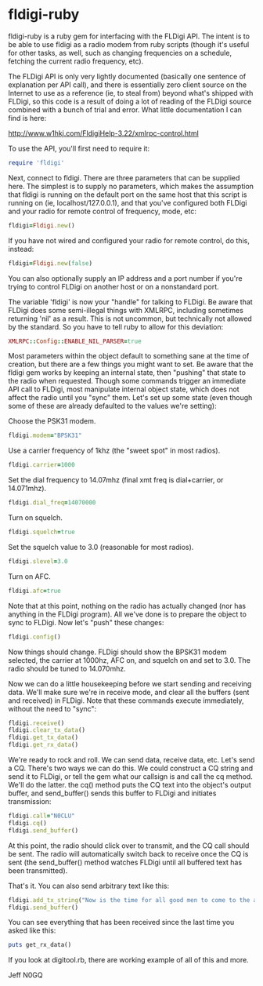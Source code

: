 fldigi-ruby
===========

fldigi-ruby is a ruby gem for interfacing with the FLDigi API.  The
intent is to be able to use fldigi as a radio modem from ruby scripts
(though it's useful for other tasks, as well, such as changing
frequencies on a schedule, fetching the current radio frequency, etc).

The FLDigi API is only very lightly documented (basically one sentence
of explanation per API call), and there is essentially zero client
source on the Internet to use as a reference (ie, to steal from)
beyond what's shipped with FLDigi, so this code is a result of doing a
lot of reading of the FLDigi source combined with a bunch of trial and
error.  What little documentation I can find is here:

http://www.w1hkj.com/FldigiHelp-3.22/xmlrpc-control.html

To use the API, you'll first need to require it:

```ruby
require 'fldigi'
```

Next, connect to fldigi.  There are three parameters that can be
supplied here.  The simplest is to supply no parameters, which makes
the assumption that fldigi is running on the default port on the same
host that this script is running on (ie, localhost/127.0.0.1), and
that you've configured both FLDigi and your radio for remote control
of frequency, mode, etc:

```ruby
fldigi=Fldigi.new()
```

If you have not wired and configured your radio for remote control, do
this, instead:

```ruby
fldigi=Fldigi.new(false)
```

You can also optionally supply an IP address and a port number if
you're trying to control FLDigi on another host or on a nonstandard
port.

The variable 'fldigi' is now your "handle" for talking to FLDigi.  Be
aware that FLDigi does some semi-illegal things with XMLRPC, including
sometimes returning 'nil' as a result.  This is not uncommon, but
technically not allowed by the standard.  So you have to tell ruby to
allow for this deviation:

```ruby
XMLRPC::Config::ENABLE_NIL_PARSER=true
```

Most parameters within the object default to something sane at the
time of creation, but there are a few things you might want to set.
Be aware that the fldigi gem works by keeping an internal state, then
"pushing" that state to the radio when requested.  Though some
commands trigger an immediate API call to FLDigi, most manipulate
internal object state, which does not affect the radio until you
"sync" them.  Let's set up some state (even though some of these are
already defaulted to the values we're setting):

Choose the PSK31 modem.
```ruby
fldigi.modem="BPSK31"
```

Use a carrier frequency of 1khz (the "sweet spot" in most radios).
```ruby
fldigi.carrier=1000
```

Set the dial frequency to 14.07mhz (final xmt freq is dial+carrier, or 14.071mhz).
```ruby
fldigi.dial_freq=14070000
```

Turn on squelch.
```ruby
fldigi.squelch=true
```

Set the squelch value to 3.0 (reasonable for most radios).
```ruby
fldigi.slevel=3.0
```

Turn on AFC.
```ruby
fldigi.afc=true
```

Note that at this point, nothing on the radio has actually changed
(nor has anything in the FLDigi program).  All we've done is to
prepare the object to sync to FLDigi.  Now let's "push" these changes:

```ruby
fldigi.config()
```

Now things should change.  FLDigi should show the BPSK31 modem
selected, the carrier at 1000hz, AFC on, and squelch on and set to
3.0.  The radio should be tuned to 14.070mhz.

Now we can do a little housekeeping before we start sending and
receiving data.  We'll make sure we're in receive mode, and clear all
the buffers (sent and received) in FLDigi.  Note that these commands
execute immediately, without the need to "sync":

```ruby
fldigi.receive()
fldigi.clear_tx_data()
fldigi.get_tx_data()
fldigi.get_rx_data()
```

We're ready to rock and roll.  We can send data, receive data, etc.
Let's send a CQ.  There's two ways we can do this.  We could construct
a CQ string and send it to FLDigi, or tell the gem what our callsign
is and call the cq method.  We'll do the latter.  the cq() method puts
the CQ text into the object's output buffer, and send_buffer() sends
this buffer to FLDigi and initiates transmission:

```ruby
fldigi.call="N0CLU"
fldigi.cq()
fldigi.send_buffer()
```

At this point, the radio should click over to transmit, and the CQ
call should be sent.  The radio will automatically switch back to
receive once the CQ is sent (the send_buffer() method watches FLDigi
until all buffered text has been transmitted).

That's it.  You can also send arbitrary text like this:

```ruby
fldigi.add_tx_string("Now is the time for all good men to come to the aid of their country.")
fldigi.send_buffer()
```

You can see everything that has been received since the last time you
asked like this:

```ruby
puts get_rx_data()
```

If you look at digitool.rb, there are working example of all of this
and more.

Jeff
N0GQ

